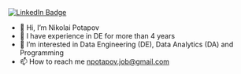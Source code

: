 <div id="badges">
  <a href="https://www.linkedin.com/in/nikolai-potapov-67269524b/">
    <img src="https://img.shields.io/badge/LinkedIn-blue?style=for-the-badge&logo=linkedin&logoColor=white" alt="LinkedIn Badge"/>
  </a>
</div>

- 👋 Hi, I’m Nikolai Potapov
- 💼 I have experience in DE for more than 4 years
- 👀 I’m interested in Data Engineering (DE), Data Analytics (DA) and Programming
- 📫 How to reach me npotapov.job@gmail.com
